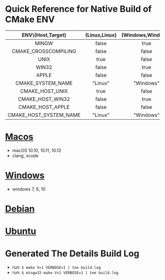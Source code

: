 # Quick Reference for Native Build of CMake ENV

|  ENV\\(Host,Target)  |(Linux,Linux) | (Windows,Windows) | (MacOS,MacOS) |
|:--------------------:|:------------:|:-----------------:|:-------------:|
|        MINGW         |    false     |       true        |     false     |
| CMAKE_CROSSCOMPILING |    false     |       false       |     false     |
|        UNIX          |    true      |       false       |     true      |
|        WIN32         |    false     |       true        |     false     |
|        APPLE         |    false     |       false       |     true      |
|   CMAKE_SYSTEM_NAME  |   "Linux"    |     "Windows"     |    "Darwin"   |
|    CMAKE_HOST_UNIX   |    true      |       false       |     true      |
|    CMAKE_HOST_WIN32  |    false     |       true        |     false     |
|    CMAKE_HOST_APPLE  |    false     |       false       |     true      |
|CMAKE_HOST_SYSTEM_NAME|   "Linux"    |     "Windows"     |    "Darwin"   |

# [Macos](macos.md)
  - macOS 10.10, 10.11, 10.12
  - clang, xcode

# [Windows](windows.md)
  - windows 7, 8, 10

# [Debian](debian.md)

# [Ubuntu](debian.md)

# Generated The Details Build Log
- run: `$ make V=1 VERBOSE=1 | tee build.log`
- run: `$ mingw32-make V=1 VERBOSE=1 | tee build.log`
